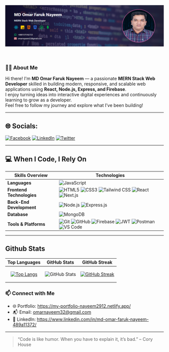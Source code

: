  <img alt="html5" src="Screenshot 2025-07-05 102751.png" />
<p align="center">
  <img src="https://readme-typing-svg.demolab.com?font=Fira+Code&pause=1000&center=true&vCenter=true&width=500&lines=Hi+there;I'm+MD+Omar+Faruk+Nayeem;MERN+Stack+Web+Developer;React+%7C+Node+%7C+Express+%7C+MongoDB;Firebase+Auth+%7C+API+Integration;Let's+Build+Something+Amazing+Together!" alt="" />
</p>


### 👨‍💻 About Me

Hi there! I'm **MD Omar Faruk Nayeem** — a passionate **MERN Stack Web Developer** skilled in building modern, responsive, and scalable web applications using **React, Node.js, Express, and Firebase**.  
I enjoy turning ideas into interactive digital experiences and continuously learning to grow as a developer.  
Feel free to follow my journey and explore what I’ve been building!

---

## 🌐 Socials:
[![Facebook](https://img.shields.io/badge/Facebook-%231877F2.svg?logo=Facebook&logoColor=white)](https://www.facebook.com/share/1C1NkuL6UQ/)  [![LinkedIn](https://img.shields.io/badge/LinkedIn-%230077B5.svg?logo=linkedin&logoColor=white)]() [![Twitter](https://img.shields.io/badge/Twitter-%231DA1F2.svg?logo=Twitter&logoColor=white)]() 

---

## 💻 When I Code, I Rely On

| **Skills Overview**       | **Technologies**                                                                                                                                   |
|---------------------------|-----------------------------------------------------------------------------------------------------------------------------------------------------|
| **Languages**             | ![JavaScript](https://img.shields.io/badge/JavaScript-F7DF1E?logo=javascript&logoColor=black)  |
| **Frontend Technologies**| ![HTML5](https://img.shields.io/badge/HTML5-E34F26?logo=html5&logoColor=white) ![CSS3](https://img.shields.io/badge/CSS3-1572B6?logo=css3&logoColor=white) ![Tailwind CSS](https://img.shields.io/badge/Tailwind_CSS-38B2AC?logo=tailwind-css&logoColor=white) ![React](https://img.shields.io/badge/React-61DAFB?logo=react&logoColor=black) ![Next.js](https://img.shields.io/badge/Next.js-000000?logo=next.js&logoColor=white)  |
| **Back-End Development** | ![Node.js](https://img.shields.io/badge/Node.js-339933?logo=node.js&logoColor=white) ![Express.js](https://img.shields.io/badge/Express.js-000000?logo=express&logoColor=white)  |
| **Database**             | ![MongoDB](https://img.shields.io/badge/MongoDB-47A248?logo=mongodb&logoColor=white)  |
| **Tools & Platforms**    | ![Git](https://img.shields.io/badge/Git-F05032?logo=git&logoColor=white) ![GitHub](https://img.shields.io/badge/GitHub-181717?logo=github&logoColor=white) ![Firebase](https://img.shields.io/badge/Firebase-FFCA28?logo=firebase&logoColor=black) ![JWT](https://img.shields.io/badge/JWT-000000?logo=jsonwebtokens&logoColor=white) ![Postman](https://img.shields.io/badge/Postman-FF6C37?logo=postman&logoColor=white) ![VS Code](https://img.shields.io/badge/VS%20Code-007ACC?logo=visual-studio-code&logoColor=white) |

---



## Github Stats

| Top Languages | GitHub Stats | GitHub Streak |
|:---:|:---:|:---:|
| [![Top Langs](https://github-readme-stats.vercel.app/api/top-langs/?username=nayeem2912&layout=pie)](https://github.com/nayeem2912/github-readme-stats) | ![GitHub Stats](https://github-readme-stats.vercel.app/api?username=nayeem2912&show_icons=true&theme=transparent) | <p align="center"><a href="https://git.io/streak-stats"><img src="https://streak-stats.demolab.com?user=nayeem2912&theme=dark" alt="GitHub Streak" /></a></p>
 



### 📫 Connect with Me

- 🌐 Portfolio: https://my-portfolio-nayeem2912.netlify.app/ 
- 📬 Email: omarnayeem32@gmail.com
- 🔗 LinkedIn: https://www.linkedin.com/in/md-omar-faruk-nayeem-489a11372/

---

> “Code is like humor. When you have to explain it, it’s bad.” – Cory House
